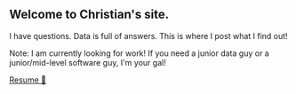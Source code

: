 ## Welcome to Christian's site.

I have questions. Data is full of answers. This is where I post what I find out!

Note: I am currently looking for work! If you need a junior data guy or a junior/mid-level software guy, I'm your gal!

[Resume 📝](/resume/current/OkothChristianDSAResume0825.docx.pdf)
